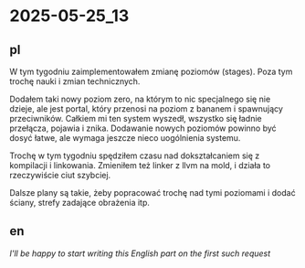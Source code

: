 # 2025-05-25_13
## pl
W tym tygodniu zaimplementowałem zmianę poziomów (stages).
Poza tym trochę nauki i zmian technicznych.

Dodałem taki nowy poziom zero, na którym to nic specjalnego się nie dzieje, ale jest portal, który przenosi na poziom z bananem i spawnujący przeciwników.
Całkiem mi ten system wyszedł, wszystko się ładnie przełącza, pojawia i znika.
Dodawanie nowych poziomów powinno być dosyć łatwe, ale wymaga jeszcze nieco uogólnienia systemu.

Trochę w tym tygodniu spędziłem czasu nad dokształcaniem się z kompilacji i linkowania.
Zmieniłem też linker z llvm na mold, i działa to rzeczywiście ciut szybciej.

Dalsze plany są takie, żeby popracować trochę nad tymi poziomami i dodać ściany, strefy zadające obrażenia itp.



## en
*I'll be happy to start writing this English part on the first such request*